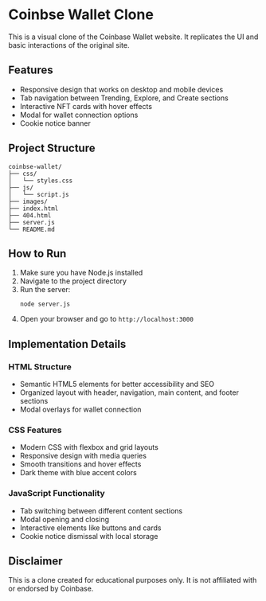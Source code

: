 # Coinbse Wallet Clone

This is a visual clone of the Coinbase Wallet website. It replicates the UI and basic interactions of the original site.

## Features

- Responsive design that works on desktop and mobile devices
- Tab navigation between Trending, Explore, and Create sections
- Interactive NFT cards with hover effects
- Modal for wallet connection options
- Cookie notice banner

## Project Structure

```
coinbse-wallet/
├── css/
│   └── styles.css
├── js/
│   └── script.js
├── images/
├── index.html
├── 404.html
├── server.js
└── README.md
```

## How to Run

1. Make sure you have Node.js installed
2. Navigate to the project directory
3. Run the server:
   ```
   node server.js
   ```
4. Open your browser and go to `http://localhost:3000`

## Implementation Details

### HTML Structure
- Semantic HTML5 elements for better accessibility and SEO
- Organized layout with header, navigation, main content, and footer sections
- Modal overlays for wallet connection

### CSS Features
- Modern CSS with flexbox and grid layouts
- Responsive design with media queries
- Smooth transitions and hover effects
- Dark theme with blue accent colors

### JavaScript Functionality
- Tab switching between different content sections
- Modal opening and closing
- Interactive elements like buttons and cards
- Cookie notice dismissal with local storage

## Disclaimer

This is a clone created for educational purposes only. It is not affiliated with or endorsed by Coinbase.